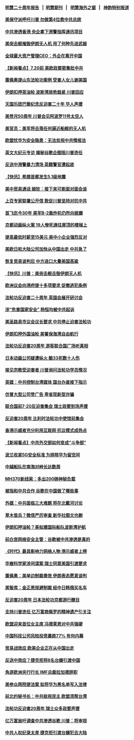 #### [明慧二十周年报告](https://github.com/gfw-breaker/mh-reports/blob/master/README.md?t=07200502) &nbsp;&nbsp;|&nbsp;&nbsp;[明慧期刊](https://github.com/gfw-breaker/mh-qikan) &nbsp;&nbsp;|&nbsp;&nbsp; [明慧海外之窗](https://github.com/gfw-breaker/mh-news/blob/master/README.md?t=07200502) &nbsp;&nbsp;|&nbsp;&nbsp; [神韵特别报道](https://github.com/gfw-breaker/mh-news/blob/master/shenyun.md?t=07200502) 

#### [美保守派呼吁川普 勿做第4位救中共总统](../pages/nsc418/n11396724.md?t=07200502) 

#### [中共渗透香港 央企拿下港警指挥通讯项目](../pages/nsc418/n11396553.md?t=07200502) 

#### [美突击舰摧毁伊朗无人机 用了何种先进武器](../pages/nsc418/n11396566.md?t=07200502) 

#### [全球最大资产管理CEO：外企在离开中国](../pages/nsc418/n11396727.md?t=07200502) 

#### [【新闻看点】7.20前 美欧政要密集批中共](../pages/nsc418/n11396069.md?t=07200502) 

#### [蓬佩奥提山东法轮功案例 受害人女儿谢美国](../pages/nsc418/n11396474.md?t=07200502) 

#### [伊朗扣押英油轮 波斯湾局势趋紧 川普回应](../pages/nsc418/n11396669.md?t=07200502) 

#### [天国乐团巴黎纪念反迫害二十年 华人声援](../pages/nsc418/n11396750.md?t=07200502) 

#### [美登月50周年 川普会见阿波罗11号太空人](../pages/nsc418/n11396296.md?t=07200502) 

#### [美官员：美军将击落任何逼近船舰的无人机](../pages/nsc418/n11395844.md?t=07200502) 

#### [欧盟忧华为安全隐患：无法忽视中共情报法](../pages/nsc418/n11395802.md?t=07200502) 

#### [英文大纪元专访 揭秘谷歌企图阻川普连任](../pages/nsc418/n11395918.md?t=07200502) 

#### [反送中港警暴力清场 英籍警官遭起底](../pages/nsc418/n11395725.md?t=07200502) 

#### [【快讯】希腊首都发生5.1级地震](../pages/nsc418/n11395838.md?t=07200502) 

#### [美中贸易通话 姆钦：接下来可能面对面会谈](../pages/nsc418/n11395747.md?t=07200502) 

#### [上百专家联署公开信 敦促川普坚持对抗中共](../pages/nsc418/n11394859.md?t=07200502) 

#### [首飞迄今30年 美军B-2轰炸机仍所向披靡](../pages/nsc418/n11395211.md?t=07200502) 

#### [京都动画纵火案 19人惨死通往屋顶的楼梯上](../pages/nsc418/n11394870.md?t=07200502) 

#### [提高最低时薪至15美元 美中小企业强烈反对](../pages/nsc418/n11394469.md?t=07200502) 

#### [美欧日和大陆公司加快从中国出走 中共急了](../pages/nsc418/n11393790.md?t=07200502) 

#### [恢复贸易谈判后 中方进口大量美国高粱](../pages/nsc418/n11393905.md?t=07200502) 

#### [【快讯】川普：美突击舰击毁伊朗无人机](../pages/nsc418/n11393964.md?t=07200502) 

#### [欧洲议会向港府提十多项要求 促撤逃犯条例](../pages/nsc418/n11393122.md?t=07200502) 

#### [法轮功反迫害二十周年 英国会展开研讨会](../pages/nsc418/n11393385.md?t=07200502) 

#### [涉“危害国家安全” 杨恒均被中共起诉](../pages/nsc418/n11393094.md?t=07200502) 

#### [美圣路易市议会议长要求 中共停止迫害法轮功](../pages/nsc418/n11393251.md?t=07200502) 

#### [伊朗扣押外国油轮 美誓保海湾自由航行](../pages/nsc418/n11393213.md?t=07200502) 

#### [法轮功反迫害20周年 游客联合国广场听真相](../pages/nsc418/n11392503.md?t=07200502) 

#### [日本动画公司疑遭纵火 酿33死数十人伤](../pages/nsc418/n11392533.md?t=07200502) 

#### [接见宗教受迫害者 川普询问法轮功学员情况](../pages/nsc418/n11391208.md?t=07200502) 

#### [英媒：中共控制台湾媒体 国台办直接下指示](../pages/nsc418/n11392264.md?t=07200502) 

#### [仿冒大型公司登广告 卑省现新型诈骗](../pages/nsc418/n11391687.md?t=07200502) 

#### [联合国前7‧20反迫害集会 瑞士政要到场声援](../pages/nsc418/n11391543.md?t=07200502) 

#### [反迫害20周年 比利时法轮功中使馆前集会](../pages/nsc418/n11390911.md?t=07200502) 

#### [香港示威者充分利用互联网 抗议模式成热点](../pages/nsc418/n11391061.md?t=07200502) 

#### [【新闻看点】中共外交部如何变成“斗争部”](../pages/nsc418/n11390525.md?t=07200502) 

#### [波兰收紧5G安全标准 为排除华为留空间](../pages/nsc418/n11390937.md?t=07200502) 

#### [中越船队在南海对峙长达数周](../pages/nsc418/n11390632.md?t=07200502) 

#### [MH370新线索：多出200磅神秘负载](../pages/nsc418/n11390794.md?t=07200502) 

#### [被指和中共合作 谷歌在中国做了哪些事](../pages/nsc418/n11390549.md?t=07200502) 

#### [外媒：中共面临三大难题 将在北戴河讨论](../pages/nsc418/n11390637.md?t=07200502) 

#### [草木皆兵？微信严厉审查 新华社图文也删](../pages/nsc418/n11390630.md?t=07200502) 

#### [伊朗扣押油轮？美拟建国际船队波斯湾护航](../pages/nsc418/n11390241.md?t=07200502) 

#### [前白宫网络安全主管：谷歌被中共渗透是真的](../pages/nsc418/n11390388.md?t=07200502) 

#### [《时代》最具影响力网络人物 港示威者上榜](../pages/nsc418/n11389998.md?t=07200502) 

#### [华裔科学家涉间谍案 瑞士同意美国引渡要求](../pages/nsc418/n11389956.md?t=07200502) 

#### [蓬佩奥：美单边制裁奏效 伊朗表态愿意谈判](../pages/nsc418/n11389584.md?t=07200502) 

#### [美智库：金正恩规避制裁 经中日韩俄买名车](../pages/nsc418/n11389800.md?t=07200502) 

#### [反迫害20周年 日本法轮功京都游行醒目](../pages/nsc418/n11389747.md?t=07200502) 

#### [支持川普连任 亿万富商佩罗的精神遗产引关注](../pages/nsc418/n11387101.md?t=07200502) 

#### [欧盟迎来首位女主席 冯德莱恩对中共强硬](../pages/nsc418/n11389112.md?t=07200502) 

#### [中国科技公司风险投资暴跌77% 有何内幕](../pages/nsc418/n11387891.md?t=07200502) 

#### [贸易战效应 欧美企业正在从中国出走](../pages/nsc418/n11389015.md?t=07200502) 

#### [反送中效应？捷克拒将8名台嫌引渡中国](../pages/nsc418/n11388909.md?t=07200502) 

#### [角逐欧洲央行行长 IMF总裁拉加德辞职](../pages/nsc418/n11388810.md?t=07200502) 

#### [美参众两院提法案 拟将华为黑名单写入法律](../pages/nsc418/n11388762.md?t=07200502) 

#### [前北约秘书长：中共敌视民主 欧盟须帮台湾](../pages/nsc418/n11388719.md?t=07200502) 

#### [法轮功反迫害20周年 瑞士众多政要声援](../pages/nsc418/n11387961.md?t=07200502) 

#### [亿万富翁吁调查中共渗透谷歌 川普：将审视](../pages/nsc418/n11388500.md?t=07200502) 

#### [中共人权纪录太差 捷克拒引渡台嫌犯去大陆](../pages/nsc418/n11388419.md?t=07200502) 

